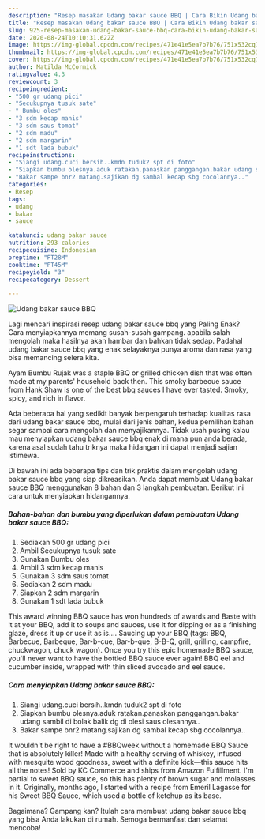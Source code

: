 ```yaml
---
description: "Resep masakan Udang bakar sauce BBQ | Cara Bikin Udang bakar sauce BBQ Yang Lezat Sekali"
title: "Resep masakan Udang bakar sauce BBQ | Cara Bikin Udang bakar sauce BBQ Yang Lezat Sekali"
slug: 925-resep-masakan-udang-bakar-sauce-bbq-cara-bikin-udang-bakar-sauce-bbq-yang-lezat-sekali
date: 2020-08-24T10:10:31.622Z
image: https://img-global.cpcdn.com/recipes/471e41e5ea7b7b76/751x532cq70/udang-bakar-sauce-bbq-foto-resep-utama.jpg
thumbnail: https://img-global.cpcdn.com/recipes/471e41e5ea7b7b76/751x532cq70/udang-bakar-sauce-bbq-foto-resep-utama.jpg
cover: https://img-global.cpcdn.com/recipes/471e41e5ea7b7b76/751x532cq70/udang-bakar-sauce-bbq-foto-resep-utama.jpg
author: Matilda McCormick
ratingvalue: 4.3
reviewcount: 3
recipeingredient:
- "500 gr udang pici"
- "Secukupnya tusuk sate"
- " Bumbu oles"
- "3 sdm kecap manis"
- "3 sdm saus tomat"
- "2 sdm madu"
- "2 sdm margarin"
- "1 sdt lada bubuk"
recipeinstructions:
- "Siangi udang.cuci bersih..kmdn tuduk2 spt di foto"
- "Siapkan bumbu olesnya.aduk ratakan.panaskan panggangan.bakar udang sambil di bolak balik dg di olesi saus olesannya.."
- "Bakar sampe bnr2 matang.sajikan dg sambal kecap sbg cocolannya.."
categories:
- Resep
tags:
- udang
- bakar
- sauce

katakunci: udang bakar sauce 
nutrition: 293 calories
recipecuisine: Indonesian
preptime: "PT28M"
cooktime: "PT45M"
recipeyield: "3"
recipecategory: Dessert

---
```



![Udang bakar sauce BBQ](https://img-global.cpcdn.com/recipes/471e41e5ea7b7b76/751x532cq70/udang-bakar-sauce-bbq-foto-resep-utama.jpg)

Lagi mencari inspirasi resep udang bakar sauce bbq yang Paling Enak? Cara menyiapkannya memang susah-susah gampang. apabila salah mengolah maka hasilnya akan hambar dan bahkan tidak sedap. Padahal udang bakar sauce bbq yang enak selayaknya punya aroma dan rasa yang bisa memancing selera kita.

Ayam Bumbu Rujak was a staple BBQ or grilled chicken dish that was often made at my parents&#39; household back then. This smoky barbecue sauce from Hank Shaw is one of the best bbq sauces I have ever tasted. Smoky, spicy, and rich in flavor.

Ada beberapa hal yang sedikit banyak berpengaruh terhadap kualitas rasa dari udang bakar sauce bbq, mulai dari jenis bahan, kedua pemilihan bahan segar sampai cara mengolah dan menyajikannya. Tidak usah pusing kalau mau menyiapkan udang bakar sauce bbq enak di mana pun anda berada, karena asal sudah tahu triknya maka hidangan ini dapat menjadi sajian istimewa.


Di bawah ini ada beberapa tips dan trik praktis dalam mengolah udang bakar sauce bbq yang siap dikreasikan. Anda dapat membuat Udang bakar sauce BBQ menggunakan 8 bahan dan 3 langkah pembuatan. Berikut ini cara untuk menyiapkan hidangannya.

<!--inarticleads1-->

##### Bahan-bahan dan bumbu yang diperlukan dalam pembuatan Udang bakar sauce BBQ:

1. Sediakan 500 gr udang pici
1. Ambil Secukupnya tusuk sate
1. Gunakan  Bumbu oles
1. Ambil 3 sdm kecap manis
1. Gunakan 3 sdm saus tomat
1. Sediakan 2 sdm madu
1. Siapkan 2 sdm margarin
1. Gunakan 1 sdt lada bubuk


This award winning BBQ sauce has won hundreds of awards and Baste with it at your BBQ, add it to soups and sauces, use it for dipping or as a finishing glaze, dress it up or use it as is…. Saucing up your BBQ (tags: BBQ, Barbecue, Barbeque, Bar-b-cue, Bar-b-que, B-B-Q, grill, grilling, campfire, chuckwagon, chuck wagon). Once you try this epic homemade BBQ sauce, you&#39;ll never want to have the bottled BBQ sauce ever again! BBQ eel and cucumber inside, wrapped with thin sliced avocado and eel sauce. 

<!--inarticleads2-->

##### Cara menyiapkan Udang bakar sauce BBQ:

1. Siangi udang.cuci bersih..kmdn tuduk2 spt di foto
1. Siapkan bumbu olesnya.aduk ratakan.panaskan panggangan.bakar udang sambil di bolak balik dg di olesi saus olesannya..
1. Bakar sampe bnr2 matang.sajikan dg sambal kecap sbg cocolannya..


It wouldn&#39;t be right to have a #BBQweek without a homemade BBQ Sauce that is absolutely killer! Made with a healthy serving of whiskey, infused with mesquite wood goodness, sweet with a definite kick—this sauce hits all the notes! Sold by KC Commerce and ships from Amazon Fulfillment. I&#39;m partial to sweet BBQ sauce, so this has plenty of brown sugar and molasses in it. Originally, months ago, I started with a recipe from Emeril Lagasse for his Sweet BBQ Sauce, which used a bottle of ketchup as its base. 

Bagaimana? Gampang kan? Itulah cara membuat udang bakar sauce bbq yang bisa Anda lakukan di rumah. Semoga bermanfaat dan selamat mencoba!

